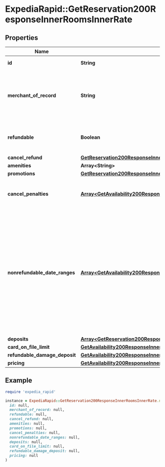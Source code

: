 # ExpediaRapid::GetReservation200ResponseInnerRoomsInnerRate

## Properties

| Name | Type | Description | Notes |
| ---- | ---- | ----------- | ----- |
| **id** | **String** | The id of the rate. | [optional] |
| **merchant_of_record** | **String** | * &#x60;expedia&#x60; - Payment is taken by Expedia. * &#x60;property&#x60; - Payment is taken by the property.  | [optional] |
| **refundable** | **Boolean** | Indicates whether the itinerary is refundable or not. | [optional] |
| **cancel_refund** | [**GetReservation200ResponseInnerRoomsInnerRateCancelRefund**](GetReservation200ResponseInnerRoomsInnerRateCancelRefund.md) |  | [optional] |
| **amenities** | **Array&lt;String&gt;** |  | [optional] |
| **promotions** | [**GetReservation200ResponseInnerRoomsInnerRatePromotions**](GetReservation200ResponseInnerRoomsInnerRatePromotions.md) |  | [optional] |
| **cancel_penalties** | [**Array&lt;GetAvailability200ResponseInnerRoomsInnerRatesInnerCancelPenaltiesInner&gt;**](GetAvailability200ResponseInnerRoomsInnerRatesInnerCancelPenaltiesInner.md) | The cancel penalties associated with the itinerary. | [optional] |
| **nonrefundable_date_ranges** | [**Array&lt;GetAvailability200ResponseInnerRoomsInnerRatesInnerNonrefundableDateRangesInner&gt;**](GetAvailability200ResponseInnerRoomsInnerRatesInnerNonrefundableDateRangesInner.md) | A list of date exceptions. Dates within these ranges provide no refund on cancellation, regardless of cancel penalty windows. Nonrefundable range begins at 00:00:00 on the start date, and ends at 23:59:59 on the end date, in the local time zone of the property.  | [optional] |
| **deposits** | [**Array&lt;GetReservation200ResponseInnerRoomsInnerRateDepositsInner&gt;**](GetReservation200ResponseInnerRoomsInnerRateDepositsInner.md) |  | [optional] |
| **card_on_file_limit** | [**GetAvailability200ResponseInnerRoomsInnerRatesInnerOccupancyPricingValueTotalsInclusiveBillableCurrency**](GetAvailability200ResponseInnerRoomsInnerRatesInnerOccupancyPricingValueTotalsInclusiveBillableCurrency.md) |  | [optional] |
| **refundable_damage_deposit** | [**GetAvailability200ResponseInnerRoomsInnerRatesInnerOccupancyPricingValueTotalsInclusiveBillableCurrency**](GetAvailability200ResponseInnerRoomsInnerRatesInnerOccupancyPricingValueTotalsInclusiveBillableCurrency.md) |  | [optional] |
| **pricing** | [**GetAvailability200ResponseInnerRoomsInnerRatesInnerOccupancyPricingValue**](GetAvailability200ResponseInnerRoomsInnerRatesInnerOccupancyPricingValue.md) |  | [optional] |

## Example

```ruby
require 'expedia_rapid'

instance = ExpediaRapid::GetReservation200ResponseInnerRoomsInnerRate.new(
  id: null,
  merchant_of_record: null,
  refundable: null,
  cancel_refund: null,
  amenities: null,
  promotions: null,
  cancel_penalties: null,
  nonrefundable_date_ranges: null,
  deposits: null,
  card_on_file_limit: null,
  refundable_damage_deposit: null,
  pricing: null
)
```

